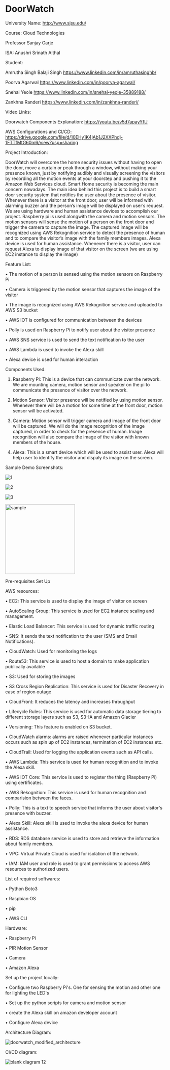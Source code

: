 # DoorWatch


University Name: http://www.sjsu.edu/

Course: Cloud Technologies

Professor Sanjay Garje 

ISA: Anushri Srinath Aithal

Student:

Amrutha Singh Balaji Singh https://www.linkedin.com/in/amruthasinghb/

Poorva Agarwal https://www.linkedin.com/in/poorva-agarwal/

Snehal Yeole https://www.linkedin.com/in/snehal-yeole-35889188/

Zankhna Randeri https://www.linkedin.com/in/zankhna-randeri/

Video Links: 

Doorwatch Components Explanation: https://youtu.be/v5d7apayYfU


AWS Configurations and CI/CD: https://drive.google.com/file/d/10EHy1K4jAb1J2XXPhdj-1FTTfMtG60m6/view?usp=sharing


Project Introduction:

DoorWatch will overcome the home security issues without having to open the door, move a curtain or peak through a window, without making your presence known, just by notifying audibly and visually screening the visitors by recording all the motion events at your doorstep and pushing it to the Amazon Web Services cloud. 
Smart Home security is becoming the main concern nowadays. The main idea behind this project is to build a smart door security system that notifies the user about the presence of visitor. Whenever there is a visitor at the front door, user will be informed with alarming buzzer and the person’s image will be displayed on user’s request. 
We are using hardware and human assistance devices to accomplish our project. Raspberry pi is used alongwith the camera and motion sensors. The motion sensors will sense the motion of a person on the front door and trigger the camera to capture the image. The captured image will be recognized using AWS Rekognition service to detect the presence of human and to compare the visitor’s image with the family members images. 
Alexa device is used for human assistance. Whenever there is a visitor, user can request Alexa to display image of that visitor on the screen (we are using EC2 instance to display the image)



Feature List:



•	The motion of a person is sensed using the motion sensors on Raspberry Pi

•	Camera is triggered by the motion sensor that captures the image of the visitor

•	The image is recognized using AWS Rekognition service and uploaded to AWS S3 bucket

•	AWS IOT is configured for communication between the devices

•	Polly is used on Raspberry Pi to notify user about the visitor presence

•	AWS SNS service is used to send the text notification to the user

•	AWS Lambda is used to invoke the Alexa skill

•	Alexa device is used for human interaction 



Components Used:

1. Raspberry Pi: This is a device that can communicate over the network. We are mounting camera, motion sensor and speaker on the pi to communicate the presence of visitor over the network.

2. Motion Sensor: Visitor presence will be notified by using motion sensor. Whenever there will be a motion for some time at the front door, motion sensor will be activated.

3. Camera: Motion sensor will trigger camera and image of the front door will be captured. We will do the image recognition of the image captured, in order to check for the presence of human. Image recognition will also compare the image of the visitor with known members of the house.

4. Alexa: This is a smart device which will be used to assist user. Alexa will help user to identify the visitor and dispaly its image on the screen.


Sample Demo Screenshots:

![1](https://user-images.githubusercontent.com/42819574/49694543-2232ca00-fb41-11e8-9335-cf2ca73bbfde.png)

![2](https://user-images.githubusercontent.com/42819574/49694548-28c14180-fb41-11e8-8082-907b27ee2ace.png)

![3](https://user-images.githubusercontent.com/42819574/49694553-3a0a4e00-fb41-11e8-84e4-d0bdb1897a38.png)

<img width="219" alt="sample" src="https://user-images.githubusercontent.com/42819574/49701278-3b6a6380-fb9f-11e8-8aac-cba1f05c577b.PNG">


Pre-requisites Set Up


AWS resources:


•	EC2: This service is used to display the image of visitor on screen

•	AutoScaling Group: This service is used for EC2 instance scaling and management. 

•	Elastic Load Balancer: This service is used for dynamic traffic routing 

•	SNS: It sends the text notification to the user (SMS and Email Notifications).

•	CloudWatch: Used for monitoring the logs

•	Route53: This service is used to host a domain to make application publically available

•	S3: Used for storing the images

•	S3 Cross Region Replication: This service is used for Disaster Recovery in case of region outage

•	CloudFront: It reduces the latency and increases throughput

•	Lifecycle Rules: This service is used for automatic data storage tiering to different storage layers such as S3, S3-IA and Amazon Glacier

•	Versioning: This feature is enabled on S3 bucket.

•	CloudWatch alarms: alarms are raised whenever particular instances occurs such as spin up of EC2 instances, termination of EC2 instances etc.

•	CloudTrail: Used for logging the application events such as API calls.

•	AWS Lambda: This service is used for human recognition and to invoke the Alexa skill.

•	AWS IOT Core: This service is used to register the thing (Raspberry Pi) using certificates.

•	AWS Rekognition: This service is used for human recognition and comparision between the faces.

•	Polly: This is a text to speech service that informs the user about visitor's presence with buzzer.

•	Alexa Skill: Alexa skill is used to invoke the alexa device for human assistance.

•	RDS: RDS database service is used to store and retrieve the information about family members.

• VPC: Virtual Private Cloud is used for isolation of the network.

• IAM: IAM user and role is used to grant permissions to access AWS resources to authorized users.


List of required softwares:


• Python Boto3

• Raspbian OS

• pip

• AWS CLI



Hardware:


• Raspberry Pi

• PIR Motion Sensor

• Camera

• Amazon Alexa


Set up the project locally:


• Configure two Raspberry Pi's. One for sensing the motion and other one for lighting the LED's

• Set up the python scripts for camera and motion sensor

• create the Alexa skill on amazon developer account

• Configure Alexa device


Architecture Diagram:



![doorwatch_modified_architecture](https://user-images.githubusercontent.com/42819574/49758088-ebf56780-fc72-11e8-99dc-07b661b8345a.png)


CI/CD diagram:

![blank diagram 12](https://user-images.githubusercontent.com/42703827/49704468-5c937a00-fbc8-11e8-8f80-94ff8f75bdd8.png)




